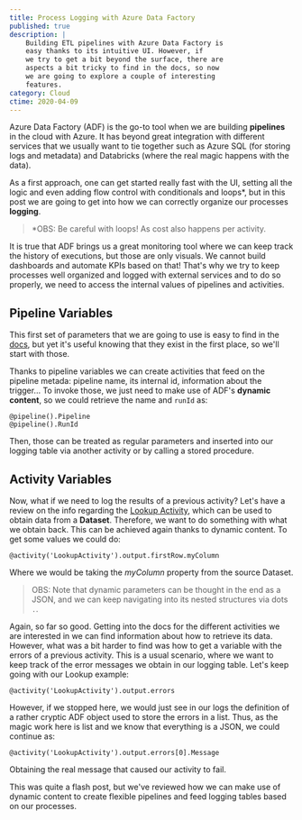 ```yaml
---
title: Process Logging with Azure Data Factory
published: true
description: |
    Building ETL pipelines with Azure Data Factory is
    easy thanks to its intuitive UI. However, if
    we try to get a bit beyond the surface, there are
    aspects a bit tricky to find in the docs, so now
    we are going to explore a couple of interesting
    features.
category: Cloud
ctime: 2020-04-09
---
```


Azure Data Factory (ADF) is the go-to tool when we are building **pipelines** in the cloud with Azure. It has beyond great integration with different services that we usually want to tie together such as Azure SQL (for storing logs and metadata) and Databricks (where the real magic happens with the data).

As a first approach, one can get started really fast with the UI, setting all the logic and even adding flow control with conditionals and loops*, but in this post we are going to get into how we can correctly organize our processes **logging**.

> *OBS: Be careful with loops! As cost also happens per activity.

It is true that ADF brings us a great monitoring tool where we can keep track the history of executions, but those are only visuals. We cannot build dashboards and automate KPIs based on that! That's why we try to keep processes well organized and logged with external services and to do so properly, we need to access the internal values of pipelines and activities.

## Pipeline Variables

This first set of parameters that we are going to use is easy to find in the [docs](https://docs.microsoft.com/bs-latn-ba/azure/data-factory/control-flow-system-variables), but yet it's useful knowing that they exist in the first place, so we'll start with those.

Thanks to pipeline variables we can create activities that feed on the pipeline metada: pipeline name, its internal id, information about the trigger... To invoke those, we just need to make use of ADF's **dynamic content**, so we could retrieve the name and `runId` as:

```
@pipeline().Pipeline
@pipeline().RunId
```

Then, those can be treated as regular parameters and inserted into our logging table via another activity or by calling a stored procedure.

## Activity Variables

Now, what if we need to log the results of a previous activity? Let's have a review on the info regarding the [Lookup Activity](https://docs.microsoft.com/en-us/azure/data-factory/control-flow-lookup-activity), which can be used to obtain data from a **Dataset**. Therefore, we want to do something with what we obtain back. This can be achieved again thanks to dynamic content. To get some values we could do:

```
@activity('LookupActivity').output.firstRow.myColumn
```

Where we would be taking the *myColumn* property from the source Dataset.

> OBS: Note that dynamic parameters can be thought in the end as a JSON, and we can keep navigating into its nested structures via dots `.`.

Again, so far so good. Getting into the docs for the different activities we are interested in we can find information about how to retrieve its data. However, what was a bit harder to find was how to get a variable with the errors of a previous activity. This is a usual scenario, where we want to keep track of the error messages we obtain in our logging table. Let's keep going with our Lookup example:

```
@activity('LookupActivity').output.errors
```

However, if we stopped here, we would just see in our logs the definition of a rather cryptic ADF object used to store the errors in a list. Thus, as the magic work here is list and we know that everything is a JSON, we could continue as:

```
@activity('LookupActivity').output.errors[0].Message
```

Obtaining the real message that caused our activity to fail.

This was quite a flash post, but we've reviewed how we can make use of dynamic content to create flexible pipelines and feed logging tables based on our processes.
